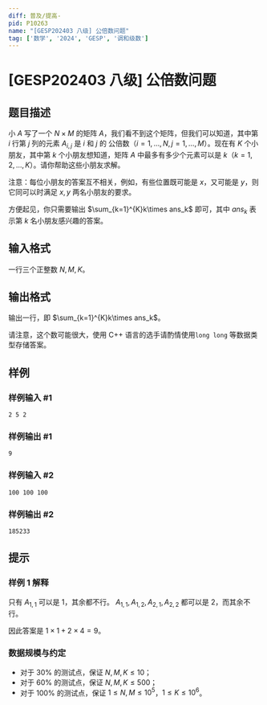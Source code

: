 ```yaml
---
diff: 普及/提高-
pid: P10263
name: "[GESP202403 八级] 公倍数问题"
tag: ['数学', '2024', 'GESP', '调和级数']
---
```

# [GESP202403 八级] 公倍数问题
## 题目描述

小 $A$ 写了一个 $N\times M$ 的矩阵 $A$，我们看不到这个矩阵，但我们可以知道，其中第 $i$ 行第 $j$ 列的元素 $A_{i,j}$ 是 $i$ 和 $j$ 的
公倍数（$i=1,\dots,N,j=1,\dots,M$）。现在有 $K$ 个小朋友，其中第 $k$ 个小朋友想知道，矩阵 $A$ 中最多有多少个元素可以是 $k$（$k=1,2,\dots,K$）。请你帮助这些小朋友求解。

注意：每位小朋友的答案互不相关，例如，有些位置既可能是 $x$，又可能是 $y$，则它同可以时满足 $x,y$ 两名小朋友的要求。

方便起见，你只需要输出 $\sum_{k=1}^{K}k\times ans_k$ 即可，其中 $ans_k$ 表示第 $k$ 名小朋友感兴趣的答案。
## 输入格式

一行三个正整数 $N,M,K$。
## 输出格式

输出一行，即  $\sum_{k=1}^{K}k\times ans_k$。

请注意，这个数可能很大，使用 C++ 语言的选手请酌情使用```long long``` 等数据类型存储答案。
## 样例

### 样例输入 #1
```
2 5 2
```
### 样例输出 #1
```
9
```
### 样例输入 #2
```
100 100 100
```
### 样例输出 #2
```
185233
```
## 提示

### 样例 1 解释

只有 $A_{1,1}$ 可以是 $1$，其余都不行。
$A_{1,1},A_{1,2},A_{2,1},A_{2,2}$ 都可以是 $2$，而其余不行。

因此答案是 $1\times 1+2\times 4=9$。

### 数据规模与约定

- 对于 $30\%$ 的测试点，保证 $N,M,K\le 10$；
- 对于 $60\%$ 的测试点，保证 $N,M,K\le500$；
- 对于 $100\%$ 的测试点，保证 $1 \leq N,M\le10^5$，$1 \leq K\le 10^6$。
